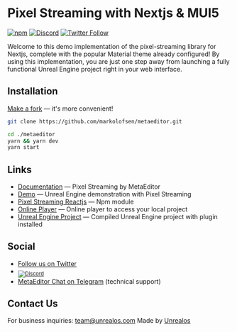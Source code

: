 # Pixel Streaming with Nextjs & MUI5
[![npm](https://img.shields.io/npm/v/pixel-streaming.svg)](https://npmjs.com/package/ccxt) [![Discord](https://img.shields.io/discord/952562085848567830?logo=discord&logoColor=white)](https://discord.gg/ccxt) [![Twitter Follow](https://img.shields.io/twitter/follow/unrealos.svg?style=social&label=MetaEditor)](https://twitter.com/metaunreal)

Welcome to this demo implementation of the pixel-streaming library for Nextjs, complete with the popular Material theme already configured! By using this implementation, you are just one step away from launching a fully functional Unreal Engine project right in your web interface.

## Installation

[Make a fork](https://github.com/markolofsen/metaeditor/fork) —  it's more convenient!

```bash
git clone https://github.com/markolofsen/metaeditor.git

cd ./metaeditor
yarn && yarn dev
yarn start
```

## 


## Links

* [Documentation](https://metaeditor.io/docs) — Pixel Streaming by MetaEditor
* [Demo](https://unrealos.com/demo/) — Unreal Engine demonstration with Pixel Streaming
* [Pixel Streaming Reactjs](https://www.npmjs.com/package/pixel-streaming) — Npm module
* [Online Player](https://player.metaeditor.io) — Online player to access your local project
* [Unreal Engine Project](https://drive.google.com/file/d/1krBII0i-ha7_wBVW8DW9UvG5VvdH8kch/view?usp=share_link) — Compiled Unreal Engine project with plugin installed


## Social

- [Follow us on Twitter](https://twitter.com/metaunreal)
- <sub>[![Discord](https://img.shields.io/discord/952562085848567830?logo=MetaEditor&logoColor=white)](https://discord.gg/eGHKuQ3BHM)</sub>
- [MetaEditor Chat on Telegram](https://t.me/unrealos) (technical support)


## Contact Us

For business inquiries:  [team@unrealos.com](mailto:team@unrealos.com)
Made by [Unrealos](https://unrealos.com)